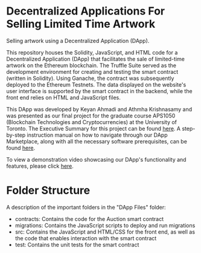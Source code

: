 # Decentralized Applications For Selling Limited Time Artwork
Selling artwork using a Decentralized Application (DApp).

This repository houses the Solidity, JavaScript, and HTML code for a Decentralized Application (DApp) that facilitates the sale of limited-time artwork on the Ethereum blockchain. The Truffle Suite served as the development environment for creating and testing the smart contract (written in Solidity). Using Ganache, the contract was subsequently deployed to the Ethereum Testnets. The data displayed on the website's user interface is supported by the smart contract in the backend, while the front end relies on HTML and JavaScript files.

This DApp was developed by Keyan Ahmadi and Athmha Krishnasamy and was presented as our final project for the graduate course APS1050 (Blockchain Technologies and Cryptocurrencies) at the University of Toronto. The Executive Summary for this project can be found [here](https://github.com/K2Ahmadi/Decentralized-Applications-For-Selling-Limited-Time-Artwork/blob/main/Project-Summary/Project%20Summary.pdf). A step-by-step instruction manual on how to navigate through our DApp Marketplace, along with all the necessary software prerequisites, can be found [here](https://github.com/K2Ahmadi/Decentralized-Applications-For-Selling-Limited-Time-Artwork/blob/main/Setup-Instructions/Setup%20Instructions.pdf).

To view a demonstration video showcasing our DApp's functionality and features, please click [here](https://youtu.be/ZLeNPamK6Ao).

# Folder Structure

A description of the important folders in the "DApp Files" folder:

 - contracts: Contains the code for the Auction smart contract
 -  migrations: Contains the JavaScript scripts to deploy and run migrations 
 - src: Contains the JavaScript and HTML/CSS for the front end, as well as the code that enables interaction with the smart contract
 - test: Contains the unit tests for the smart contract
